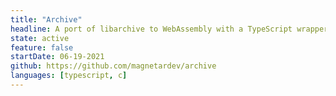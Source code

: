 ```yaml
---
title: "Archive"
headline: A port of libarchive to WebAssembly with a TypeScript wrapper.
state: active
feature: false
startDate: 06-19-2021
github: https://github.com/magnetardev/archive
languages: [typescript, c]
---
```

